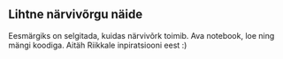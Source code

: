 ## Lihtne närvivõrgu näide

Eesmärgiks on selgitada, kuidas närvivõrk toimib. Ava notebook, loe ning mängi koodiga.
Aitäh Riikkale inpiratsiooni eest :)